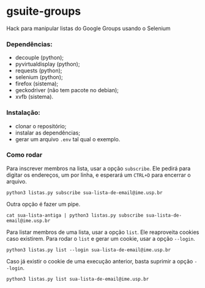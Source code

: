 # gsuite-groups
Hack para manipular listas do Google Groups usando o Selenium

### Dependências:
  * decouple (python);
  * pyvirtualdisplay (python);
  * requests (python);
  * selenium (python);
  * firefox (sistema);
  * geckodriver (não tem pacote no debian);
  * xvfb (sistema).

### Instalação:
  * clonar o repositório;
  * instalar as dependências;
  * gerar um arquivo `.env` tal qual o exemplo.

### Como rodar
Para inscrever membros na lista, usar a opção `subscribe`. Ele pedirá para digitar os endereços, um por linha, e esperará um `CTRL+D` para encerrar o arquivo.
```console
python3 listas.py subscribe sua-lista-de-email@ime.usp.br
```

Outra opção é fazer um pipe.
```console
cat sua-lista-antiga | python3 listas.py subscribe sua-lista-de-email@ime.usp.br
```

Para listar membros de uma lista, usar a opção `list`. Ele reaproveita cookies caso existirem. Para rodar o `list` e gerar um cookie, usar a opção `--login`.
```console
python3 listas.py list --login sua-lista-de-email@ime.usp.br
```

Caso já existir o cookie de uma execução anterior, basta suprimir a opção ``--login``.
```console
python3 listas.py list sua-lista-de-email@ime.usp.br
```
